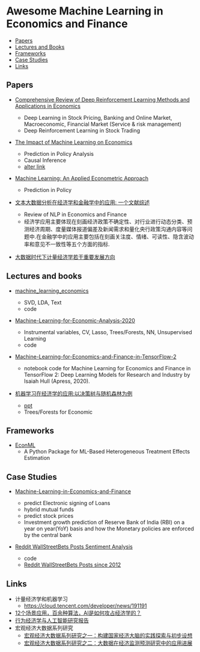 # Awesome Machine Learning in Economics and Finance

- [Papers](#papers)
- [Lectures and Books](#lectures-and-books)
- [Frameworks](#frameworks)
- [Case Studies](#case-studies)
- [Links](#links)

## Papers
* [Comprehensive Review of Deep Reinforcement Learning Methods and Applications in Economics](https://arxiv.org/ftp/arxiv/papers/2004/2004.01509.pdf)
    * Deep Learning in Stock Pricing, Banking and Online Market, Macroeconomic, Financial Market (Service & risk management)
    * Deep Reinforcement Learning in Stock Trading

* [The Impact of Machine Learning on Economics](https://www.gsb.stanford.edu/sites/default/files/publication-pdf/atheyimpactmlecon.pdf)
    * Prediction in Policy Analysis
    * Causal Inference
    * [alter link](https://www.nber.org/system/files/chapters/c14009/c14009.pdf)

* [Machine Learning: An Applied Econometric Approach](https://pubs.aeaweb.org/doi/pdf/10.1257/jep.31.2.87)
    * Prediction in Policy 

* [文本大数据分析在经济学和金融学中的应用: 一个文献综述](https://www.ccer.pku.edu.cn/attachments/b843535787fa43d085eafaf5072c9b56.pdf)
    * Review of NLP in Economics and Finance
    * 经济学应用主要体现在刻画经济政策不确定性、对行业进行动态分类、预测经济周期、度量媒体报道偏差及新闻需求和量化央行政策沟通内容等问题中.在金融学中的应用主要包括在刻画关注度、情绪、可读性、隐含波动率和意见不一致性等五个方面的指标.

* [大数据时代下计量经济学若干重要发展方向](http://www.nsfc.gov.cn/csc/20345/20348/pdf/2019/0413.pdf)

## Lectures and books
* [machine_learning_economics](https://github.com/sekhansen/machine_learning_economics)
    * SVD, LDA, Text
    * code

* [Machine-Learning-for-Economic-Analysis-2020](https://github.com/matteocourthoud/Machine-Learning-for-Economic-Analysis-2020)
    * Instrumental variables, CV, Lasso, Trees/Forests, NN, Unsupervised Learning
    * code

* [Machine-Learning-for-Economics-and-Finance-in-TensorFlow-2](https://github.com/Apress/Machine-Learning-for-Economics-and-Finance-in-TensorFlow-2)
    * notebook code for Machine Learning for Economics and Finance in TensorFlow 2: Deep Learning Models for Research and Industry by Isaiah Hull (Apress, 2020).

* [机器学习在经济学的应用:以决策树与随机森林为例](https://www.bilibili.com/video/av670540179/)
    * [ppt](http://9251154.s21d-9.faiusrd.com/61/ABUIABA9GAAg7oih-gUotrOS1QU.pdf)
    * Trees/Forests for Economic

## Frameworks
* [EconML](https://github.com/microsoft/EconML)
    * A Python Package for ML-Based Heterogeneous Treatment Effects Estimation

## Case Studies
* [Machine-Learning-in-Economics-and-Finance](https://github.com/apurba-tukl/Machine-Learning-in-Economics-and-Finance)
    * predict Electronic signing of Loans
    * hybrid mutual funds
    * predict stock prices 
    * Investment growth prediction of Reserve Bank of India (RBI) on a year on year(YoY) basis and how the Monetary policies are enforced by the central bank

* [Reddit WallStreetBets Posts Sentiment Analysis](https://www.kaggle.com/thomaskonstantin/reddit-wallstreetbets-posts-sentiment-analysis)
    * code
    * [Reddit WallStreetBets Posts since 2012](https://www.kaggle.com/unanimad/reddit-rwallstreetbets)

## Links
* 计量经济学和机器学习
    * https://cloud.tencent.com/developer/news/191191
* [12个场景应用，百余种算法，AI是如何攻占经济学的？](https://www.leiphone.com/news/202005/rFDeS2HfFBnXYN7K.html)
* [行为经济学与人工智能研究报告](https://static.aminer.cn/misc/article/economic.pdf)
* 宏观经济大数据系列研究
    * [宏观经济大数据系列研究之一：构建国家经济大脑的实践探索与初步设想](http://www.sic.gov.cn/News/609/10515.htm)
    * [宏观经济大数据系列研究之二：大数据在经济监测预测研究中的应用进展](http://www.sic.gov.cn/News/610/10516.htm)




